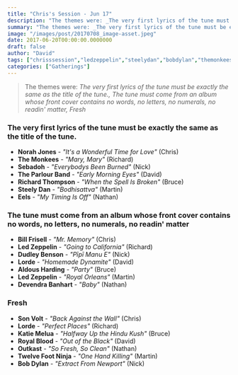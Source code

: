 ```yaml
---
title: "Chris's Session - Jun 17"
description: "The themes were: _The very first lyrics of the tune must be exactly the same as the title of the tune., The tune must come from an album whose front cover contains no words, no letters, no numerals, no readin' matter, Fresh_"
summary: "The themes were: _The very first lyrics of the tune must be exactly the same as the title of the tune., The tune must come from an album whose front cover contains no words, no letters, no numerals, no readin' matter, Fresh_"
image: "/images/post/20170708_image-asset.jpeg"
date: 2017-06-20T00:00:00.0000000
draft: false
author: "David"
tags: ["chrisssession","ledzeppelin","steelydan","bobdylan","themonkees","richardthompson","aldousharding","billfrisell","sonvolt","norahjones","royalblood","eels","lorde","sebadoh","dudleybenson","outkast","katiemelua","theparlourband","devendrabanhart","twelvefootninja"]
categories: ["Gatherings"]
---
```

> The themes were: _The very first lyrics of the tune must be exactly the same as the title of the tune., The tune must come from an album whose front cover contains no words, no letters, no numerals, no readin' matter, Fresh_
### The very first lyrics of the tune must be exactly the same as the title of the tune.
- **Norah Jones** - _"It's a Wonderful Time for Love"_ (Chris)
- **The Monkees** - _"Mary, Mary"_ (Richard)
- **Sebadoh** - _"Everybodys Been Burned"_ (Nick)
- **The Parlour Band** - _"Early Morning Eyes"_ (David)
- **Richard Thompson** - _"When the Spell Is Broken"_ (Bruce)
- **Steely Dan** - _"Bodhisattva"_ (Martin)
- **Eels** - _"My Timing Is Off"_ (Nathan)
### The tune must come from an album whose front cover contains no words, no letters, no numerals, no readin' matter
- **Bill Frisell** - _"Mr. Memory"_ (Chris)
- **Led Zeppelin** - _"Going to California"_ (Richard)
- **Dudley Benson** - _"Pīpī Manu E"_ (Nick)
- **Lorde** - _"Homemade Dynamite"_ (David)
- **Aldous Harding** - _"Party"_ (Bruce)
- **Led Zeppelin** - _"Royal Orleans"_ (Martin)
- **Devendra Banhart** - _"Baby"_ (Nathan)
### Fresh
- **Son Volt** - _"Back Against the Wall"_ (Chris)
- **Lorde** - _"Perfect Places"_ (Richard)
- **Katie Melua** - _"Halfway Up the Hindu Kush"_ (Bruce)
- **Royal Blood** - _"Out of the Black"_ (David)
- **Outkast** - _"So Fresh, So Clean"_ (Nathan)
- **Twelve Foot Ninja** - _"One Hand Killing"_ (Martin)
- **Bob Dylan** - _"Extract From Newport"_ (Nick)
